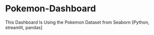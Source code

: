 # Pokemon-Dashboard
This Dashboard Is Using the Pokemon Dataset from Seaborn  [Python, streamlit, pandas]

